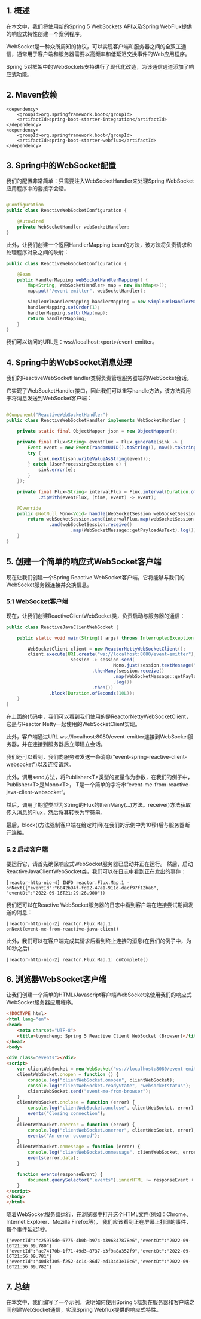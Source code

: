 ## 1. 概述

在本文中，我们将使用新的Spring 5 WebSockets API以及Spring WebFlux提供的响应式特性创建一个案例程序。

WebSocket是一种众所周知的协议，可以实现客户端和服务器之间的全双工通信，通常用于客户端和服务器需要以高频率和低延迟交换事件的Web应用程序。

Spring 5对框架中的WebSockets支持进行了现代化改造，为该通信通道添加了响应式功能。

## 2. Maven依赖

```
<dependency>
    <groupId>org.springframework.boot</groupId>
    <artifactId>spring-boot-starter-integration</artifactId>
</dependency>
<dependency>
    <groupId>org.springframework.boot</groupId>
    <artifactId>spring-boot-starter-webflux</artifactId>
</dependency>
```

## 3. Spring中的WebSocket配置

我们的配置非常简单：只需要注入WebSocketHandler来处理Spring WebSocket应用程序中的套接字会话。

```java

@Configuration
public class ReactiveWebSocketConfiguration {

    @Autowired
    private WebSocketHandler webSocketHandler;
}
```

此外，让我们创建一个返回HandlerMapping bean的方法，该方法将负责请求和处理程序对象之间的映射：

```java
public class ReactiveWebSocketConfiguration {

    @Bean
    public HandlerMapping webSocketHandlerMapping() {
        Map<String, WebSocketHandler> map = new HashMap<>();
        map.put("/event-emitter", webSocketHandler);

        SimpleUrlHandlerMapping handlerMapping = new SimpleUrlHandlerMapping();
        handlerMapping.setOrder(1);
        handlerMapping.setUrlMap(map);
        return handlerMapping;
    }
}
```

我们可以访问的URL是：ws://localhost:<port\>/event-emitter。

## 4. Spring中的WebSocket消息处理

我们的ReactiveWebSocketHandler类将负责管理服务器端的WebSocket会话。

它实现了WebSocketHandler接口，因此我们可以重写handle方法，该方法将用于将消息发送到WebSocket客户端：

```java

@Component("ReactiveWebSocketHandler")
public class ReactiveWebSocketHandler implements WebSocketHandler {

    private static final ObjectMapper json = new ObjectMapper();

    private final Flux<String> eventFlux = Flux.generate(sink -> {
        Event event = new Event(randomUUID().toString(), now().toString());
        try {
            sink.next(json.writeValueAsString(event));
        } catch (JsonProcessingException e) {
            sink.error(e);
        }
    });

    private final Flux<String> intervalFlux = Flux.interval(Duration.ofMillis(1000L))
            .zipWith(eventFlux, (time, event) -> event);

    @Override
    public @NotNull Mono<Void> handle(WebSocketSession webSocketSession) {
        return webSocketSession.send(intervalFlux.map(webSocketSession::textMessage))
                .and(webSocketSession.receive()
                        .map(WebSocketMessage::getPayloadAsText).log());
    }
}
```

## 5. 创建一个简单的响应式WebSocket客户端

现在让我们创建一个Spring Reactive WebSocket客户端，它将能够与我们的WebSocket服务器连接并交换信息。

### 5.1 WebSocket客户端

现在，让我们创建ReactiveClientWebSocket类，负责启动与服务器的通信：

```java
public class ReactiveJavaClientWebSocket {

    public static void main(String[] args) throws InterruptedException {

        WebSocketClient client = new ReactorNettyWebSocketClient();
        client.execute(URI.create("ws://localhost:8080/event-emitter"),
                        session -> session.send(
                                        Mono.just(session.textMessage("event-spring-reactive-client-websocket")))
                                .thenMany(session.receive()
                                        .map(WebSocketMessage::getPayloadAsText)
                                        .log())
                                .then())
                .block(Duration.ofSeconds(10L));
    }
}
```

在上面的代码中，我们可以看到我们使用的是ReactorNettyWebSocketClient，它是与Reactor Netty一起使用的WebSocketClient实现。

此外，客户端通过URL ws://localhost:8080/event-emitter连接到WebSocket服务器，并在连接到服务器后立即建立会话。

我们还可以看到，我们向服务器发送一条消息(“event-spring-reactive-client-websocket”)以及连接请求。

此外，调用send方法，将Publisher<T\>类型的变量作为参数，在我们的例子中，Publisher<T\>是Mono<T\>，
T是一个简单的字符串“event-me-from-reactive-java-client-websocket“。

然后，调用了期望类型为String的Flux的thenMany(…)方法。receive()方法获取传入消息的Flux，然后将其转换为字符串。

最后，block()方法强制客户端在给定时间(在我们的示例中为10秒)后与服务器断开连接。

### 5.2 启动客户端

要运行它，请首先确保响应式WebSocket服务器已启动并正在运行。
然后，启动ReactiveJavaClientWebSocket类，我们可以在日志中看到正在发出的事件：

```text
[reactor-http-nio-4] INFO reactor.Flux.Map.1 - 
onNext({"eventId":"6042b94f-fd02-47a1-911d-dacf97f12ba6",
"eventDt":"2022-09-16T21:29:26.900"})
```

我们还可以在Reactive WebSocket服务器的日志中看到客户端在连接尝试期间发送的消息：

```text
[reactor-http-nio-2] reactor.Flux.Map.1: 
onNext(event-me-from-reactive-java-client)
```

此外，我们可以在客户端完成其请求后看到终止连接的消息(在我们的例子中，为10秒之后)：

```text
[reactor-http-nio-2] reactor.Flux.Map.1: onComplete()
```

## 6. 浏览器WebSocket客户端

让我们创建一个简单的HTML/Javascript客户端WebSocket来使用我们的响应式WebSocket服务器应用程序。

```html
<!DOCTYPE html>
<html lang="en">
<head>
    <meta charset="UTF-8">
    <title>tuyucheng: Spring 5 Reactive Client WebSocket (Browser)</title>
</head>
<body>

<div class="events"></div>
<script>
    var clientWebSocket = new WebSocket("ws://localhost:8080/event-emitter");
    clientWebSocket.onopen = function () {
        console.log("clientWebSocket.onopen", clientWebSocket);
        console.log("clientWebSocket.readyState", "websocketstatus");
        clientWebSocket.send("event-me-from-browser");
    }
    clientWebSocket.onclose = function (error) {
        console.log("clientWebSocket.onclose", clientWebSocket, error);
        events("Closing connection");
    }
    clientWebSocket.onerror = function (error) {
        console.log("clientWebSocket.onerror", clientWebSocket, error);
        events("An error occured");
    }
    clientWebSocket.onmessage = function (error) {
        console.log("clientWebSocket.onmessage", clientWebSocket, error);
        events(error.data);
    }

    function events(responseEvent) {
        document.querySelector(".events").innerHTML += responseEvent + "<br>";
    }
</script>
</body>
</html>
```

随着WebSocket服务器运行，在浏览器中打开这个HTML文件(例如：Chrome、Internet Explorer、Mozilla Firefox等)，
我们应该看到正在屏幕上打印的事件，每个事件延迟1秒。

```text
{"eventId":"c25975de-6775-4b0b-b974-b396847878e6","eventDt":"2022-09-16T21:56:09.780"}
{"eventId":"ac74170b-1f71-49d3-8737-b3f9a8a352f9","eventDt":"2022-09-16T21:56:09.781"}
{"eventId":"40d8f305-f252-4c14-86d7-ed134d3e10c6","eventDt":"2022-09-16T21:56:09.782"}
```

## 7. 总结

在本文中，我们编写了一个示例，说明如何使用Spring 5框架在服务器和客户端之间创建WebSocket通信，实现Spring Webflux提供的响应式特性。